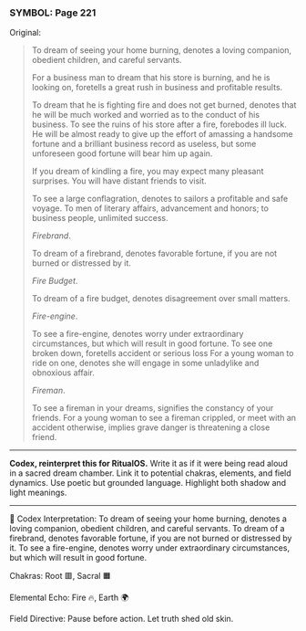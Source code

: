 ### SYMBOL: Page 221

Original:
> To dream of seeing your home burning, denotes a loving companion,
> obedient children, and careful servants.
> 
> 
> For a business man to dream that his store is burning, and he is looking on,
> foretells a great rush in business and profitable results.
> 
> 
> To dream that he is fighting fire and does not get burned, denotes that
> he will be much worked and worried as to the conduct of his business.
> To see the ruins of his store after a fire, forebodes ill luck.
> He will be almost ready to give up the effort of amassing a handsome
> fortune and a brilliant business record as useless, but some unforeseen
> good fortune will bear him up again.
> 
> 
> If you dream of kindling a fire, you may expect many pleasant surprises.
> You will have distant friends to visit.
> 
> 
> To see a large conflagration, denotes to sailors a profitable and
> safe voyage. To men of literary affairs, advancement and honors;
> to business people, unlimited success.
> 
> 
> _Firebrand_.
> 
> 
> To dream of a firebrand, denotes favorable fortune, if you are not burned
> or distressed by it.
> 
> 
> _Fire Budget_.
> 
> 
> To dream of a fire budget, denotes disagreement over small matters.
> 
> 
> _Fire-engine_.
> 
> 
> To see a fire-engine, denotes worry under extraordinary circumstances,
> but which will result in good fortune. To see one broken down,
> foretells accident or serious loss For a young woman to ride on one,
> denotes she will engage in some unladylike and obnoxious affair.
> 
> 
> _Fireman_.
> 
> 
> To see a fireman in your dreams, signifies the constancy of your friends.
> For a young woman to see a fireman crippled, or meet with an accident
> otherwise, implies grave danger is threatening a close friend.

---

**Codex, reinterpret this for RitualOS.**
Write it as if it were being read aloud in a sacred dream chamber.
Link it to potential chakras, elements, and field dynamics.
Use poetic but grounded language.
Highlight both shadow and light meanings.

---

🔁 Codex Interpretation:
To dream of seeing your home burning, denotes a loving companion, obedient children, and careful servants. To dream of a firebrand, denotes favorable fortune, if you are not burned or distressed by it. To see a fire-engine, denotes worry under extraordinary circumstances, but which will result in good fortune.

Chakras: Root 🟥, Sacral 🟧

Elemental Echo: Fire 🔥, Earth 🌍

Field Directive: Pause before action. Let truth shed old skin.
